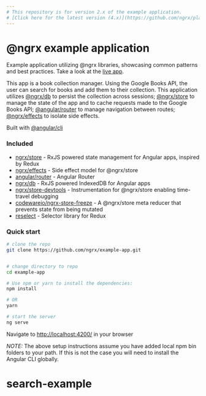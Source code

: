 ```yaml
---
# This repository is for version 2.x of the example application.
# [Click here for the latest version (4.x)](https://github.com/ngrx/platform)
---
```


# @ngrx example application

Example application utilizing @ngrx libraries, showcasing common patterns and best practices.
Take a look at the [live app](http://ngrx.github.io/example-app/).

This app is a book collection manager. Using the Google Books API, the user can search for
books and add them to their collection. This application utilizes [@ngrx/db](https://github.com/ngrx/db)
to persist the collection across sessions; [@ngrx/store](https://github.com/ngrx/store) to manage
the state of the app and to cache requests made to the Google Books API;
[@angular/router](https://github.com/angular/angular) to manage navigation between routes;
[@ngrx/effects](https://github.com/ngrx/effects) to isolate side effects.

Built with [@angular/cli](https://github.com/angular/angular-cli)

### Included
 - [ngrx/store](https://github.com/ngrx/store) - RxJS powered state management for Angular apps, inspired by Redux
 - [ngrx/effects](https://github.com/ngrx/effects) - Side effect model for @ngrx/store
 - [angular/router](https://github.com/angular/angular) - Angular Router
 - [ngrx/db](https://github.com/ngrx/db) - RxJS powered IndexedDB for Angular apps
 - [ngrx/store-devtools](https://github.com/ngrx/store-devtools) - Instrumentation for @ngrx/store enabling time-travel debugging
 - [codewareio/ngrx-store-freeze](https://github.com/codewareio/ngrx-store-freeze) - A @ngrx/store meta reducer that prevents state from being mutated
 - [reselect](https://github.com/reactjs/reselect) - Selector library for Redux

### Quick start

```bash
# clone the repo
git clone https://github.com/ngrx/example-app.git


# change directory to repo
cd example-app

# Use npm or yarn to install the dependencies:
npm install

# OR
yarn

# start the server
ng serve
```

Navigate to [http://localhost:4200/](http://localhost:4200/) in your browser

_NOTE:_ The above setup instructions assume you have added local npm bin folders to your path.
If this is not the case you will need to install the Angular CLI globally.
# search-example
